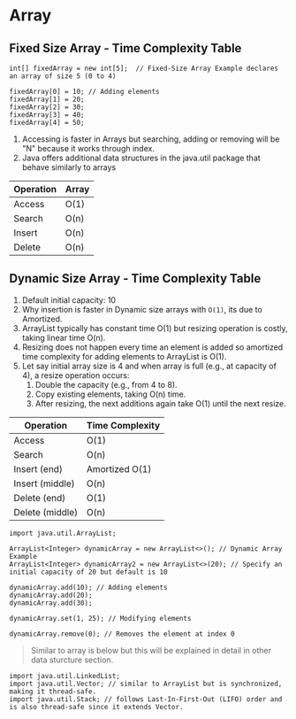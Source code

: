 # Array

## Fixed Size Array - Time Complexity Table

```
int[] fixedArray = new int[5];  // Fixed-Size Array Example declares an array of size 5 (0 to 4)

fixedArray[0] = 10; // Adding elements
fixedArray[1] = 20;
fixedArray[2] = 30;
fixedArray[3] = 40;
fixedArray[4] = 50;
```

1. Accessing is faster in Arrays but searching, adding or removing will be "N" because it works through index.
1. Java offers additional data structures in the java.util package that behave similarly to arrays

| Operation       | Array  |
|-----------------|--------|
| Access          | O(1)   |
| Search          | O(n)   |
| Insert          | O(n)   |
| Delete          | O(n)   |

## Dynamic Size Array - Time Complexity Table

1. Default initial capacity: 10
1. Why insertion is faster in Dynamic size arrays with `O(1)`, its due to Amortized.
1. ArrayList typically has constant time O(1) but resizing operation is costly, taking linear time O(n).
1. Resizing does not happen every time an element is added so amortized time complexity for adding elements to ArrayList is O(1).
1. Let say initial array size is 4 and when array is full (e.g., at capacity of 4), a resize operation occurs:
    1. Double the capacity (e.g., from 4 to 8).
    1. Copy existing elements, taking O(n) time.
    1. After resizing, the next additions again take O(1) until the next resize.

| Operation       | Time Complexity             |
|-----------------|-----------------------------|
| Access          | O(1)                    |
| Search          | O(n)                    |
| Insert (end)    | Amortized O(1)          |
| Insert (middle) | O(n)                    |
| Delete (end)    | O(1)                    |
| Delete (middle) | O(n)                    |

```
import java.util.ArrayList;

ArrayList<Integer> dynamicArray = new ArrayList<>(); // Dynamic Array Example
ArrayList<Integer> dynamicArray2 = new ArrayList<>(20); // Specify an initial capacity of 20 but default is 10

dynamicArray.add(10); // Adding elements
dynamicArray.add(20);
dynamicArray.add(30);

dynamicArray.set(1, 25); // Modifying elements
 
dynamicArray.remove(0); // Removes the element at index 0
```

> Similar to array is below but this will be explained in detail in other data sturcture section.

```
import java.util.LinkedList;
import java.util.Vector; // similar to ArrayList but is synchronized, making it thread-safe.
import java.util.Stack; // follows Last-In-First-Out (LIFO) order and is also thread-safe since it extends Vector.
```
